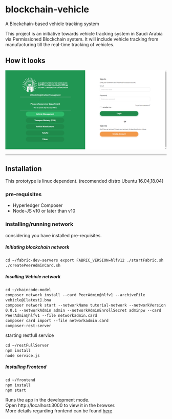 # blockchain-vehicle
A Blockchain-based vehicle tracking system 

This project is an initiative towards vehicle tracking system in Saudi Arabia via Permissioned Blockchain system. It will include vehicle tracking from manufacturing till the real-time tracking of vehicles.

## How it looks

![alt tag](https://github.com/toqeer/blockchain-vehicle/blob/master/frontend/doc.gif)

---

## Installation 

This prototype is linux dependent. (recomended distro Ubuntu 16.04,18.04)

### pre-requisites
* Hyperledger Composer
* Node-JS v10 or later than v10

### installing/running network
considering you have installed pre-requisites.

##### Initiating blockchain network
```
cd ~/fabric-dev-servers export FABRIC_VERSION=hlfv12 ./startFabric.sh ./createPeerAdminCard.sh
```
##### Insalling Vehicle network
```
cd ~/chaincode-model
composer network install --card PeerAdmin@hlfv1 --archiveFile vehicle@[latest].bna
composer network start --networkName tutorial-network --networkVersion 0.0.1 --networkAdmin admin --networkAdminEnrollSecret adminpw --card PeerAdmin@hlfv1 --file networkadmin.card
composer card import --file networkadmin.card
composer-rest-server
```
starting restfull service
```
cd ~/restFullServer
npm install
node service.js
```
##### Installing Frontend
```
cd ~/frontend
npm install
npm start
```
Runs the app in the development mode.  
Open http://localhost:3000 to view it in the browser.  
More details regarding frontend can be found [here](https://github.com/toqeer/blockchain-vehicle/tree/master/frontend)